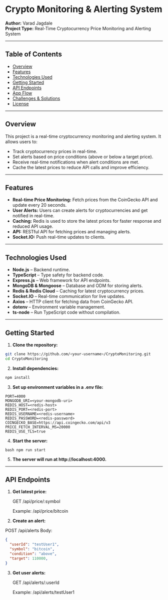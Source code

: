 # Crypto Monitoring & Alerting System

**Author:** Varad Jagdale  
**Project Type:** Real-Time Cryptocurrency Price Monitoring and Alerting System

---

## Table of Contents

- [Overview](#overview)  
- [Features](#features)  
- [Technologies Used](#technologies-used)  
- [Getting Started](#getting-started)  
- [API Endpoints](#api-endpoints)  
- [App Flow](#app-flow)  
- [Challenges & Solutions](#challenges--solutions)  
- [License](#license)  

---

## Overview

This project is a real-time cryptocurrency monitoring and alerting system. It allows users to:

- Track cryptocurrency prices in real-time.
- Set alerts based on price conditions (above or below a target price).
- Receive real-time notifications when alert conditions are met.
- Cache the latest prices to reduce API calls and improve efficiency.

---

## Features

- **Real-time Price Monitoring:** Fetch prices from the CoinGecko API and update every 20 seconds.  
- **User Alerts:** Users can create alerts for cryptocurrencies and get notified in real-time.  
- **Caching:** Redis is used to store the latest prices for faster response and reduced API usage.  
- **API:** RESTful API for fetching prices and managing alerts.  
- **Socket.IO:** Push real-time updates to clients.

---

## Technologies Used

- **Node.js** – Backend runtime.  
- **TypeScript** – Type safety for backend code.  
- **Express.js** – Web framework for API endpoints.  
- **MongoDB & Mongoose** – Database and ODM for storing alerts.  
- **Redis & Redis Cloud** – Caching for latest cryptocurrency prices.  
- **Socket.IO** – Real-time communication for live updates.  
- **Axios** – HTTP client for fetching data from CoinGecko API.  
- **dotenv** – Environment variable management.  
- **ts-node** – Run TypeScript code without compilation.  

---

## Getting Started

1. **Clone the repository:**

```bash
git clone https://github.com/<your-username>/CryptoMonitoring.git
cd CryptoMonitoring 
```

2. **Install dependencies:**
   
```bash
npm install
```

3. **Set up environment variables in a .env file:**

```env
PORT=4000
MONGODB_URI=<your-mongodb-uri>
REDIS_HOST=<redis-host>
REDIS_PORT=<redis-port>
REDIS_USERNAME=<redis-username>
REDIS_PASSWORD=<redis-password>
COINGECKO_BASE=https://api.coingecko.com/api/v3
PRICE_FETCH_INTERVAL_MS=20000
REDIS_USE_TLS=true
```

4. **Start the server:**

``bash
npm run start
``

5. **The server will run at http://localhost:4000.**

---

## API Endpoints

1. **Get latest price:**

   GET /api/price/:symbol

   Example: /api/price/bitcoin

2. **Create an alert:**
   
POST /api/alerts
Body:
```json
{
  "userId": "testUser1",
  "symbol": "bitcoin",
  "condition": "above",
  "target": 110000,
}
```

3. **Get user alerts:**
   
    GET /api/alerts/:userId

    Example: /api/alerts/testUser1




